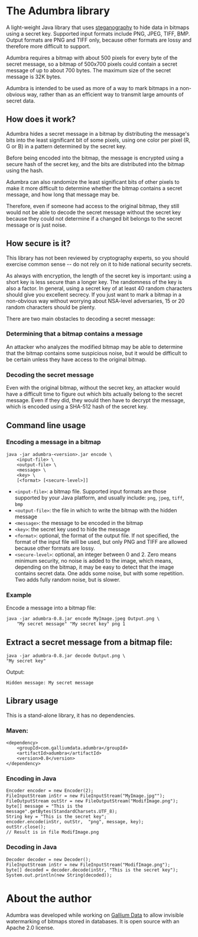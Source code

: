 # The Adumbra library
A light-weight Java library that uses
[steganography](https://en.wikipedia.org/wiki/Steganography)
to hide data in bitmaps using a secret key. 
Supported input formats include PNG, JPEG, TIFF, BMP.
Output formats are PNG and TIFF only, because other
formats are lossy and therefore more difficult to support.

Adumbra requires a bitmap with about 500 pixels
for every byte of the secret message, so a bitmap of
500x700 pixels could contain a secret message 
of up to about 700 bytes. The maximum size of the secret
message is 32K bytes.

Adumbra is intended to be used as more of a way
to mark bitmaps in a non-obvious way, rather than as 
an efficient way to transmit large amounts of secret data.

## How does it work?
Adumbra hides a secret message in a bitmap by distributing
the message's bits into the least significant bit of some pixels,
using one color per pixel (R, G or B) in a pattern
determined by the secret key.

Before being encoded into the bitmap, the message is 
encrypted using a secure hash of the secret key, 
and the bits are distributed into the bitmap using 
the hash.

Adumbra can also randomize the least significant bits 
of other pixels to make it more difficult to determine 
whether the bitmap contains a secret message, and 
how long that message may be.

Therefore, even if someone had access to the original bitmap,
they still would not be able to decode the secret message
without the secret key because they could not determine
if a changed bit belongs to the secret message or is just noise.

## How secure is it?
This library has not been reviewed by cryptography experts,
so you should exercise common sense -- do not rely on it
to hide national security secrets.

As always with encryption, the length of the secret key is
important: using a short key is less secure than a longer key.
The randomness of the key is also a factor. In general,
using a secret key of at least 40 random characters should
give you excellent secrecy. If you just want to mark a bitmap in a non-obvious
way without worrying about NSA-level adversaries, 15 or 20
random characters should be plenty.

There are two main obstacles to decoding a secret message:
### Determining that a bitmap contains a message
An attacker who analyzes the modified bitmap may be able to determine
that the bitmap contains some suspicious noise, but it would be
difficult to be certain unless they have access to the original
bitmap.
### Decoding the secret message
Even with the original bitmap, without the secret key, 
an attacker would have a difficult time to
figure out which bits actually belong to the secret message.
Even if they did, they would then have to decrypt the message,
which is encoded using a SHA-512 hash of the secret key.

## Command line usage
### Encoding a message in a bitmap
```
java -jar adumbra-<version>.jar encode \
    <input-file> \
    <output-file> \
    <message> \
    <key> \
    [<format> [<secure-level>]]
```
- `<input-file>`: a bitmap file. 
Supported input formats are those supported by your Java platform,
and usually include: `png`, `jpeg`, `tiff`, `bmp`
- `<output-file>`: the file in which to write the bitmap 
with the hidden message
- `<message>`: the message to be encoded in the bitmap
- `<key>`: the secret key used to hide the message
- `<format>`: optional, the format of the output file. 
If not specified, the format of the input file will be used,
but only PNG and TIFF are allowed because other formats
are lossy.
- `<secure-level>`: optional, an integer between 0 and 2.
Zero means minimum security, no noise is added to the image,
which means, depending on the bitmap, it may be easy to
detect that the image contains secret data. One adds some
noise, but with some repetition. Two adds fully random noise,
but is slower.

### Example
Encode a message into a bitmap file:
```
java -jar adumbra-0.8.jar encode MyImage.jpeg Output.png \
    "My secret message" "My secret key" png 1
```
## Extract a secret message from a bitmap file:
```
java -jar adumbra-0.8.jar decode Output.png \
"My secret key"
```
Output:
```
Hidden message: My secret message
```

## Library usage
This is a stand-alone library, it has no dependencies.

### Maven:
```
<dependency>
    <groupId>com.galliumdata.adumbra</groupId>
    <artifactId>adumbra</artifactId>
    <version>0.8</version>
</dependency>
```
### Encoding in Java
```
Encoder encoder = new Encoder(2);
FileInputStream inStr = new FileInputStream("MyImage.jpg"");
FileOutputStream outStr = new FileOutputStream("ModifImage.png");
byte[] message = "This is the message".getBytes(StandardCharsets.UTF_8);
String key = "This is the secret key";
encoder.encode(inStr, outStr,  "png", message, key);
outStr.close();
// Result is in file ModifImage.png
```

### Decoding in Java
```
Decoder decoder = new Decoder();
FileInputStream inStr = new FileInputStream("ModifImage.png");
byte[] decoded = decoder.decode(inStr, "This is the secret key");
System.out.println(new String(decoded));
```

# About the author
Adumbra was developed while working on 
[Gallium Data](https://www.galliumdata.com)
to allow invisible watermarking of bitmaps stored in databases.
It is open source with an Apache 2.0 license.

